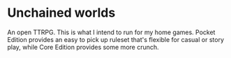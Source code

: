 # Unchained worlds
An open TTRPG.
This is what I intend to run for my home games.
Pocket Edition provides an easy to pick up ruleset that's flexible for casual or story play, while Core Edition provides some more crunch.